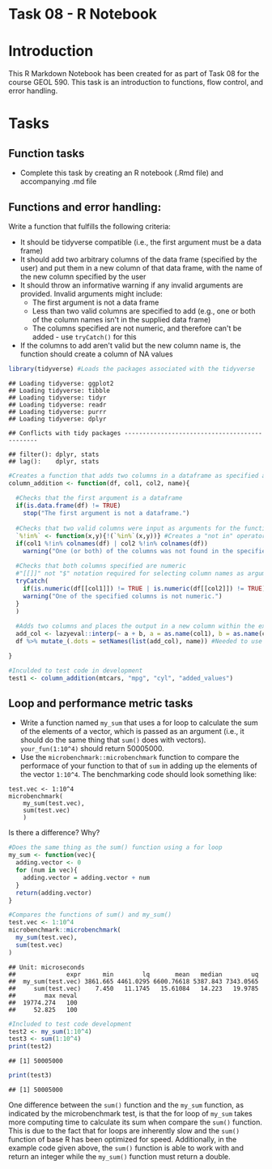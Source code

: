 # Task 08 - R Notebook

# Introduction

This R Markdown Notebook has been created for as part of Task 08 for the course GEOL 590. This task is an introduction to functions, flow control, and error handling.

# Tasks

## Function tasks
* Complete this task by creating an R notebook (.Rmd file) and accompanying .md file

## Functions and error handling:
Write a function that fulfills the following criteria:

* It should be tidyverse compatible (i.e., the first argument must be a data frame)
* It should add two arbitrary columns of the data frame (specified by the user) and put them in a new column of that data frame, with the name of the new column specified by the user
* It should throw an informative warning if any invalid arguments are provided. Invalid arguments might include:
    * The first argument is not a data frame
    * Less than two valid columns are specified to add (e.g., one or both of the column names isn't in the supplied data frame) 
    * The columns specified are not numeric, and therefore can't be added - use `tryCatch()` for this
* If the columns to add aren't valid but the new column name is, the function should create a column of NA values


```r
library(tidyverse) #Loads the packages associated with the tidyverse
```

```
## Loading tidyverse: ggplot2
## Loading tidyverse: tibble
## Loading tidyverse: tidyr
## Loading tidyverse: readr
## Loading tidyverse: purrr
## Loading tidyverse: dplyr
```

```
## Conflicts with tidy packages ----------------------------------------------
```

```
## filter(): dplyr, stats
## lag():    dplyr, stats
```

```r
#Creates a function that adds two columns in a dataframe as specified above
column_addition <- function(df, col1, col2, name){
  
  #Checks that the first argument is a dataframe
  if(is.data.frame(df) != TRUE)
    stop("The first argument is not a dataframe.")
  
  #Checks that two valid columns were input as arguments for the function
  `%!in%` <- function(x,y){!(`%in%`(x,y))} #Creates a "not in" operator
  if(col1 %!in% colnames(df) | col2 %!in% colnames(df))
    warning("One (or both) of the columns was not found in the specified dataframe.")
  
  #Checks that both columns specified are numeric
  #"[[]]" not "$" notation required for selecting column names as arguments
  tryCatch(
    if(is.numeric(df[[col1]]) != TRUE | is.numeric(df[[col2]]) != TRUE){
    warning("One of the specified columns is not numeric.")
  }
  )
  
  #Adds two columns and places the output in a new column within the existing dataframe
  add_col <- lazyeval::interp(~ a + b, a = as.name(col1), b = as.name(col2))
  df %>% mutate_(.dots = setNames(list(add_col), name)) #Needed to use standard evaluation functions

}

#Inculded to test code in development
test1 <- column_addition(mtcars, "mpg", "cyl", "added_values")
```


## Loop and performance metric tasks
* Write a function named `my_sum` that uses a for loop to calculate the sum of the elements of a vector, which is passed as an argument (i.e., it should do the same thing that `sum()` does with vectors). `your_fun(1:10^4)` should return 50005000.
* Use the `microbenchmark::microbenchmark` function to compare the performace of your function to that of `sum` in adding up the elements of the vector `1:10^4`. The benchmarking code should look something like:
```
test.vec <- 1:10^4
microbenchmark(
    my_sum(test.vec),
    sum(test.vec)
    )
```
Is there a difference? Why?


```r
#Does the same thing as the sum() function using a for loop
my_sum <- function(vec){
  adding.vector <- 0
  for (num in vec){
    adding.vector = adding.vector + num
  }
  return(adding.vector)
}

#Compares the functions of sum() and my_sum()
test.vec <- 1:10^4
microbenchmark::microbenchmark(
  my_sum(test.vec),
  sum(test.vec)
)
```

```
## Unit: microseconds
##              expr      min        lq       mean   median        uq
##  my_sum(test.vec) 3861.665 4461.0295 6600.76618 5387.843 7343.0565
##     sum(test.vec)    7.450   11.1745   15.61084   14.223   19.9785
##        max neval
##  19774.274   100
##     52.825   100
```

```r
#Included to test code development
test2 <- my_sum(1:10^4)
test3 <- sum(1:10^4)
print(test2)
```

```
## [1] 50005000
```

```r
print(test3)
```

```
## [1] 50005000
```

One difference between the `sum()` function and the `my_sum` function, as indicated by the microbenchmark test, is that the for loop of `my_sum` takes more computing time to calculate its sum when compare the `sum()` function. This is due to the fact that for loops are inherently slow and the `sum()` function of base R has been optimized for speed. Additionally, in the example code given above, the `sum()` function is able to work with and return an integer while the `my_sum()` function must return a double.
